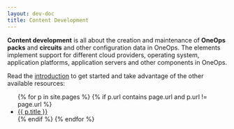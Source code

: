 ```yaml
---
layout: dev-doc
title: Content Development
---
```


__Content development__ is all about the creation and maintenance of __OneOps packs__ and __circuits__ and other
configuration data in OneOps. The elements implement support for different cloud providers, operating system, application
platforms, application servers and other components in OneOps.

Read the [introduction](./introduction.html) to get started and take advantage of the other available resources:

<ul>
{% for p in site.pages %}
{% if p.url contains page.url and p.url != page.url %}
  <li><a href="{{ p.url }}">{{ p.title }}</a></li>
{% endif %}
{% endfor %}
</ul>
